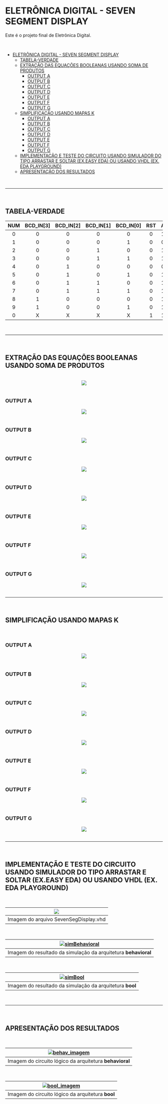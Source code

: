 # ELETRÔNICA DIGITAL - SEVEN SEGMENT DISPLAY

Este é o projeto final de Eletrônica Digital.

<br>

- [ELETRÔNICA DIGITAL - SEVEN SEGMENT DISPLAY](#eletrônica-digital---seven-segment-display)
  - [TABELA-VERDADE](#tabela-verdade)
  - [EXTRAÇÃO DAS EQUAÇÕES BOOLEANAS USANDO SOMA DE PRODUTOS](#extração-das-equações-booleanas-usando-soma-de-produtos)
    - [OUTPUT A](#output-a)
    - [OUTPUT B](#output-b)
    - [OUTPUT C](#output-c)
    - [OUTPUT D](#output-d)
    - [OUTPUT E](#output-e)
    - [OUTPUT F](#output-f)
    - [OUTPUT G](#output-g)
  - [SIMPLIFICAÇÃO USANDO MAPAS K](#simplificação-usando-mapas-k)
    - [OUTPUT A](#output-a-1)
    - [OUTPUT B](#output-b-1)
    - [OUTPUT C](#output-c-1)
    - [OUTPUT D](#output-d-1)
    - [OUTPUT E](#output-e-1)
    - [OUTPUT F](#output-f-1)
    - [OUTPUT G](#output-g-1)
  - [IMPLEMENTAÇÃO E TESTE DO CIRCUITO USANDO SIMULADOR DO TIPO ARRASTAR E SOLTAR (EX.EASY EDA) OU USANDO VHDL (EX. EDA PLAYGROUND)](#implementação-e-teste-do-circuito-usando-simulador-do-tipo-arrastar-e-soltar-exeasy-eda-ou-usando-vhdl-ex-eda-playground)
  - [APRESENTAÇÃO DOS RESULTADOS](#apresentação-dos-resultados)

<br>

---

<br>

## TABELA-VERDADE

|  NUM  | BCD_IN[3] | BCD_IN[2] | BCD_IN[1] | BCD_IN[0] |  RST  |   A   |   B   |   C   |   D   |   E   |   F   |   G   |  DP   |
| :---: | :-------: | :-------: | :-------: | :-------: | :---: | :---: | :---: | :---: | :---: | :---: | :---: | :---: | :---: |
|   0   |     0     |     0     |     0     |     0     |   0   |   1   |   1   |   1   |   1   |   1   |   1   |   0   |   1   |
|   1   |     0     |     0     |     0     |     1     |   0   |   0   |   1   |   1   |   0   |   0   |   0   |   0   |   1   |
|   2   |     0     |     0     |     1     |     0     |   0   |   1   |   1   |   0   |   1   |   1   |   0   |   1   |   1   |
|   3   |     0     |     0     |     1     |     1     |   0   |   1   |   1   |   1   |   1   |   0   |   0   |   1   |   1   |
|   4   |     0     |     1     |     0     |     0     |   0   |   0   |   1   |   1   |   0   |   0   |   1   |   1   |   1   |
|   5   |     0     |     1     |     0     |     1     |   0   |   1   |   0   |   1   |   1   |   0   |   1   |   1   |   1   |
|   6   |     0     |     1     |     1     |     0     |   0   |   1   |   0   |   1   |   1   |   1   |   1   |   1   |   1   |
|   7   |     0     |     1     |     1     |     1     |   0   |   1   |   1   |   1   |   0   |   0   |   0   |   0   |   1   |
|   8   |     1     |     0     |     0     |     0     |   0   |   1   |   1   |   1   |   1   |   1   |   1   |   1   |   1   |
|   9   |     1     |     0     |     0     |     1     |   0   |   1   |   1   |   1   |   1   |   0   |   1   |   1   |   1   |
|   0   |     X     |     X     |     X     |     X     |   1   |   1   |   1   |   1   |   1   |   1   |   1   |   0   |   1   |

<br />

---

<br />

## EXTRAÇÃO DAS EQUAÇÕES BOOLEANAS USANDO SOMA DE PRODUTOS

<br />

<!-- $$
\begin{aligned}
    <\text{OUTPUT}> \ = \ & \overline{BCD\_IN[3]} \ \overline{BCD\_IN[2]} \ \overline{BCD\_IN[1]} \ \overline{BCD\_IN[0]} + \\

    & \overline{BCD\_IN[3]} \ \overline{BCD\_IN[2]} \ \overline{BCD\_IN[1]} \ BCD\_IN[0] + \\

    & \overline{BCD\_IN[3]} \ \overline{BCD\_IN[2]} \ BCD\_IN[1] \ \overline{BCD\_IN[0]} + \\

    & \overline{BCD\_IN[3]} \ \overline{BCD\_IN[2]} \ BCD\_IN[1] \ BCD\_IN[0] + \\

    & \overline{BCD\_IN[3]} \ BCD\_IN[2] \ \overline{BCD\_IN[1]} \ \overline{BCD\_IN[0]} + \\

    & \overline{BCD\_IN[3]} \ BCD\_IN[2] \ \overline{BCD\_IN[1]} \ BCD\_IN[0] + \\

    & \overline{BCD\_IN[3]} \ BCD\_IN[2] \ BCD\_IN[1] \ \overline{BCD\_IN[0]} + \\

    & \overline{BCD\_IN[3]} \ BCD\_IN[2] \ BCD\_IN[1] \ BCD\_IN[0] + \\

    & BCD\_IN[3] \ \overline{BCD\_IN[2]} \ \overline{BCD\_IN[1]} \ \overline{BCD\_IN[0]} + \\

    & BCD\_IN[3] \ \overline{BCD\_IN[2]} \ \overline{BCD\_IN[1]} \ BCD\_IN[0]
\end{aligned}
$$ --> 

<div align="center"><img src="https://render.githubusercontent.com/render/math?math=%5Cbegin%7Baligned%7D%0A%20%20%20%20%3C%5Ctext%7BOUTPUT%7D%3E%20%5C%20%3D%20%5C%20%26%20%5Coverline%7BBCD%5C_IN%5B3%5D%7D%20%5C%20%5Coverline%7BBCD%5C_IN%5B2%5D%7D%20%5C%20%5Coverline%7BBCD%5C_IN%5B1%5D%7D%20%5C%20%5Coverline%7BBCD%5C_IN%5B0%5D%7D%20%2B%20%5C%5C%0A%0A%20%20%20%20%26%20%5Coverline%7BBCD%5C_IN%5B3%5D%7D%20%5C%20%5Coverline%7BBCD%5C_IN%5B2%5D%7D%20%5C%20%5Coverline%7BBCD%5C_IN%5B1%5D%7D%20%5C%20BCD%5C_IN%5B0%5D%20%2B%20%5C%5C%0A%0A%20%20%20%20%26%20%5Coverline%7BBCD%5C_IN%5B3%5D%7D%20%5C%20%5Coverline%7BBCD%5C_IN%5B2%5D%7D%20%5C%20BCD%5C_IN%5B1%5D%20%5C%20%5Coverline%7BBCD%5C_IN%5B0%5D%7D%20%2B%20%5C%5C%0A%0A%20%20%20%20%26%20%5Coverline%7BBCD%5C_IN%5B3%5D%7D%20%5C%20%5Coverline%7BBCD%5C_IN%5B2%5D%7D%20%5C%20BCD%5C_IN%5B1%5D%20%5C%20BCD%5C_IN%5B0%5D%20%2B%20%5C%5C%0A%0A%20%20%20%20%26%20%5Coverline%7BBCD%5C_IN%5B3%5D%7D%20%5C%20BCD%5C_IN%5B2%5D%20%5C%20%5Coverline%7BBCD%5C_IN%5B1%5D%7D%20%5C%20%5Coverline%7BBCD%5C_IN%5B0%5D%7D%20%2B%20%5C%5C%0A%0A%20%20%20%20%26%20%5Coverline%7BBCD%5C_IN%5B3%5D%7D%20%5C%20BCD%5C_IN%5B2%5D%20%5C%20%5Coverline%7BBCD%5C_IN%5B1%5D%7D%20%5C%20BCD%5C_IN%5B0%5D%20%2B%20%5C%5C%0A%0A%20%20%20%20%26%20%5Coverline%7BBCD%5C_IN%5B3%5D%7D%20%5C%20BCD%5C_IN%5B2%5D%20%5C%20BCD%5C_IN%5B1%5D%20%5C%20%5Coverline%7BBCD%5C_IN%5B0%5D%7D%20%2B%20%5C%5C%0A%0A%20%20%20%20%26%20%5Coverline%7BBCD%5C_IN%5B3%5D%7D%20%5C%20BCD%5C_IN%5B2%5D%20%5C%20BCD%5C_IN%5B1%5D%20%5C%20BCD%5C_IN%5B0%5D%20%2B%20%5C%5C%0A%0A%20%20%20%20%26%20BCD%5C_IN%5B3%5D%20%5C%20%5Coverline%7BBCD%5C_IN%5B2%5D%7D%20%5C%20%5Coverline%7BBCD%5C_IN%5B1%5D%7D%20%5C%20%5Coverline%7BBCD%5C_IN%5B0%5D%7D%20%2B%20%5C%5C%0A%0A%20%20%20%20%26%20BCD%5C_IN%5B3%5D%20%5C%20%5Coverline%7BBCD%5C_IN%5B2%5D%7D%20%5C%20%5Coverline%7BBCD%5C_IN%5B1%5D%7D%20%5C%20BCD%5C_IN%5B0%5D%0A%5Cend%7Baligned%7D"></div>

<br />

### OUTPUT A

<!-- $$
\begin{aligned}
    A \ = \ & \overline{BCD\_IN[3]} \ \overline{BCD\_IN[2]} \ \overline{BCD\_IN[1]} \ \overline{BCD\_IN[0]} + \\

    

    & \overline{BCD\_IN[3]} \ \overline{BCD\_IN[2]} \ BCD\_IN[1] \ \overline{BCD\_IN[0]} + \\

    & \overline{BCD\_IN[3]} \ \overline{BCD\_IN[2]} \ BCD\_IN[1] \ BCD\_IN[0] + \\

    

    & \overline{BCD\_IN[3]} \ BCD\_IN[2] \ \overline{BCD\_IN[1]} \ BCD\_IN[0] + \\

    & \overline{BCD\_IN[3]} \ BCD\_IN[2] \ BCD\_IN[1] \ \overline{BCD\_IN[0]} + \\

    & \overline{BCD\_IN[3]} \ BCD\_IN[2] \ BCD\_IN[1] \ BCD\_IN[0] + \\

    & BCD\_IN[3] \ \overline{BCD\_IN[2]} \ \overline{BCD\_IN[1]} \ \overline{BCD\_IN[0]} + \\

    & BCD\_IN[3] \ \overline{BCD\_IN[2]} \ \overline{BCD\_IN[1]} \ BCD\_IN[0]
\end{aligned}
$$ --> 

<div align="center"><img src="https://render.githubusercontent.com/render/math?math=%5Cbegin%7Baligned%7D%0A%20%20%20%20A%20%5C%20%3D%20%5C%20%26%20%5Coverline%7BBCD%5C_IN%5B3%5D%7D%20%5C%20%5Coverline%7BBCD%5C_IN%5B2%5D%7D%20%5C%20%5Coverline%7BBCD%5C_IN%5B1%5D%7D%20%5C%20%5Coverline%7BBCD%5C_IN%5B0%5D%7D%20%2B%20%5C%5C%0A%0A%20%20%20%20%0A%0A%20%20%20%20%26%20%5Coverline%7BBCD%5C_IN%5B3%5D%7D%20%5C%20%5Coverline%7BBCD%5C_IN%5B2%5D%7D%20%5C%20BCD%5C_IN%5B1%5D%20%5C%20%5Coverline%7BBCD%5C_IN%5B0%5D%7D%20%2B%20%5C%5C%0A%0A%20%20%20%20%26%20%5Coverline%7BBCD%5C_IN%5B3%5D%7D%20%5C%20%5Coverline%7BBCD%5C_IN%5B2%5D%7D%20%5C%20BCD%5C_IN%5B1%5D%20%5C%20BCD%5C_IN%5B0%5D%20%2B%20%5C%5C%0A%0A%20%20%20%20%0A%0A%20%20%20%20%26%20%5Coverline%7BBCD%5C_IN%5B3%5D%7D%20%5C%20BCD%5C_IN%5B2%5D%20%5C%20%5Coverline%7BBCD%5C_IN%5B1%5D%7D%20%5C%20BCD%5C_IN%5B0%5D%20%2B%20%5C%5C%0A%0A%20%20%20%20%26%20%5Coverline%7BBCD%5C_IN%5B3%5D%7D%20%5C%20BCD%5C_IN%5B2%5D%20%5C%20BCD%5C_IN%5B1%5D%20%5C%20%5Coverline%7BBCD%5C_IN%5B0%5D%7D%20%2B%20%5C%5C%0A%0A%20%20%20%20%26%20%5Coverline%7BBCD%5C_IN%5B3%5D%7D%20%5C%20BCD%5C_IN%5B2%5D%20%5C%20BCD%5C_IN%5B1%5D%20%5C%20BCD%5C_IN%5B0%5D%20%2B%20%5C%5C%0A%0A%20%20%20%20%26%20BCD%5C_IN%5B3%5D%20%5C%20%5Coverline%7BBCD%5C_IN%5B2%5D%7D%20%5C%20%5Coverline%7BBCD%5C_IN%5B1%5D%7D%20%5C%20%5Coverline%7BBCD%5C_IN%5B0%5D%7D%20%2B%20%5C%5C%0A%0A%20%20%20%20%26%20BCD%5C_IN%5B3%5D%20%5C%20%5Coverline%7BBCD%5C_IN%5B2%5D%7D%20%5C%20%5Coverline%7BBCD%5C_IN%5B1%5D%7D%20%5C%20BCD%5C_IN%5B0%5D%0A%5Cend%7Baligned%7D"></div>

<br />

### OUTPUT B

<!-- $$
\begin{aligned}
    B \ = \ & \overline{BCD\_IN[3]} \ \overline{BCD\_IN[2]} \ \overline{BCD\_IN[1]} \ \overline{BCD\_IN[0]} + \\

    & \overline{BCD\_IN[3]} \ \overline{BCD\_IN[2]} \ \overline{BCD\_IN[1]} \ BCD\_IN[0] + \\

    & \overline{BCD\_IN[3]} \ \overline{BCD\_IN[2]} \ BCD\_IN[1] \ \overline{BCD\_IN[0]} + \\

    & \overline{BCD\_IN[3]} \ \overline{BCD\_IN[2]} \ BCD\_IN[1] \ BCD\_IN[0] + \\

    

    

    & \overline{BCD\_IN[3]} \ BCD\_IN[2] \ BCD\_IN[1] \ \overline{BCD\_IN[0]} + \\

    & \overline{BCD\_IN[3]} \ BCD\_IN[2] \ BCD\_IN[1] \ BCD\_IN[0] + \\

    & BCD\_IN[3] \ \overline{BCD\_IN[2]} \ \overline{BCD\_IN[1]} \ \overline{BCD\_IN[0]} + \\

    & BCD\_IN[3] \ \overline{BCD\_IN[2]} \ \overline{BCD\_IN[1]} \ BCD\_IN[0]
\end{aligned}
$$ --> 

<div align="center"><img src="https://render.githubusercontent.com/render/math?math=%5Cbegin%7Baligned%7D%0A%20%20%20%20B%20%5C%20%3D%20%5C%20%26%20%5Coverline%7BBCD%5C_IN%5B3%5D%7D%20%5C%20%5Coverline%7BBCD%5C_IN%5B2%5D%7D%20%5C%20%5Coverline%7BBCD%5C_IN%5B1%5D%7D%20%5C%20%5Coverline%7BBCD%5C_IN%5B0%5D%7D%20%2B%20%5C%5C%0A%0A%20%20%20%20%26%20%5Coverline%7BBCD%5C_IN%5B3%5D%7D%20%5C%20%5Coverline%7BBCD%5C_IN%5B2%5D%7D%20%5C%20%5Coverline%7BBCD%5C_IN%5B1%5D%7D%20%5C%20BCD%5C_IN%5B0%5D%20%2B%20%5C%5C%0A%0A%20%20%20%20%26%20%5Coverline%7BBCD%5C_IN%5B3%5D%7D%20%5C%20%5Coverline%7BBCD%5C_IN%5B2%5D%7D%20%5C%20BCD%5C_IN%5B1%5D%20%5C%20%5Coverline%7BBCD%5C_IN%5B0%5D%7D%20%2B%20%5C%5C%0A%0A%20%20%20%20%26%20%5Coverline%7BBCD%5C_IN%5B3%5D%7D%20%5C%20%5Coverline%7BBCD%5C_IN%5B2%5D%7D%20%5C%20BCD%5C_IN%5B1%5D%20%5C%20BCD%5C_IN%5B0%5D%20%2B%20%5C%5C%0A%0A%20%20%20%20%0A%0A%20%20%20%20%0A%0A%20%20%20%20%26%20%5Coverline%7BBCD%5C_IN%5B3%5D%7D%20%5C%20BCD%5C_IN%5B2%5D%20%5C%20BCD%5C_IN%5B1%5D%20%5C%20%5Coverline%7BBCD%5C_IN%5B0%5D%7D%20%2B%20%5C%5C%0A%0A%20%20%20%20%26%20%5Coverline%7BBCD%5C_IN%5B3%5D%7D%20%5C%20BCD%5C_IN%5B2%5D%20%5C%20BCD%5C_IN%5B1%5D%20%5C%20BCD%5C_IN%5B0%5D%20%2B%20%5C%5C%0A%0A%20%20%20%20%26%20BCD%5C_IN%5B3%5D%20%5C%20%5Coverline%7BBCD%5C_IN%5B2%5D%7D%20%5C%20%5Coverline%7BBCD%5C_IN%5B1%5D%7D%20%5C%20%5Coverline%7BBCD%5C_IN%5B0%5D%7D%20%2B%20%5C%5C%0A%0A%20%20%20%20%26%20BCD%5C_IN%5B3%5D%20%5C%20%5Coverline%7BBCD%5C_IN%5B2%5D%7D%20%5C%20%5Coverline%7BBCD%5C_IN%5B1%5D%7D%20%5C%20BCD%5C_IN%5B0%5D%0A%5Cend%7Baligned%7D"></div>

<br />

### OUTPUT C

<!-- $$
\begin{aligned}
    C \ = \ & \overline{BCD\_IN[3]} \ \overline{BCD\_IN[2]} \ \overline{BCD\_IN[1]} \ \overline{BCD\_IN[0]} + \\

    & \overline{BCD\_IN[3]} \ \overline{BCD\_IN[2]} \ \overline{BCD\_IN[1]} \ BCD\_IN[0] + \\

    

    & \overline{BCD\_IN[3]} \ \overline{BCD\_IN[2]} \ BCD\_IN[1] \ BCD\_IN[0] + \\

    & \overline{BCD\_IN[3]} \ BCD\_IN[2] \ \overline{BCD\_IN[1]} \ \overline{BCD\_IN[0]} + \\

    & \overline{BCD\_IN[3]} \ BCD\_IN[2] \ \overline{BCD\_IN[1]} \ BCD\_IN[0] + \\

    & \overline{BCD\_IN[3]} \ BCD\_IN[2] \ BCD\_IN[1] \ \overline{BCD\_IN[0]} + \\

    & \overline{BCD\_IN[3]} \ BCD\_IN[2] \ BCD\_IN[1] \ BCD\_IN[0] + \\

    & BCD\_IN[3] \ \overline{BCD\_IN[2]} \ \overline{BCD\_IN[1]} \ \overline{BCD\_IN[0]} + \\

    & BCD\_IN[3] \ \overline{BCD\_IN[2]} \ \overline{BCD\_IN[1]} \ BCD\_IN[0]
\end{aligned}
$$ --> 

<div align="center"><img src="https://render.githubusercontent.com/render/math?math=%5Cbegin%7Baligned%7D%0A%20%20%20%20C%20%5C%20%3D%20%5C%20%26%20%5Coverline%7BBCD%5C_IN%5B3%5D%7D%20%5C%20%5Coverline%7BBCD%5C_IN%5B2%5D%7D%20%5C%20%5Coverline%7BBCD%5C_IN%5B1%5D%7D%20%5C%20%5Coverline%7BBCD%5C_IN%5B0%5D%7D%20%2B%20%5C%5C%0A%0A%20%20%20%20%26%20%5Coverline%7BBCD%5C_IN%5B3%5D%7D%20%5C%20%5Coverline%7BBCD%5C_IN%5B2%5D%7D%20%5C%20%5Coverline%7BBCD%5C_IN%5B1%5D%7D%20%5C%20BCD%5C_IN%5B0%5D%20%2B%20%5C%5C%0A%0A%20%20%20%20%0A%0A%20%20%20%20%26%20%5Coverline%7BBCD%5C_IN%5B3%5D%7D%20%5C%20%5Coverline%7BBCD%5C_IN%5B2%5D%7D%20%5C%20BCD%5C_IN%5B1%5D%20%5C%20BCD%5C_IN%5B0%5D%20%2B%20%5C%5C%0A%0A%20%20%20%20%26%20%5Coverline%7BBCD%5C_IN%5B3%5D%7D%20%5C%20BCD%5C_IN%5B2%5D%20%5C%20%5Coverline%7BBCD%5C_IN%5B1%5D%7D%20%5C%20%5Coverline%7BBCD%5C_IN%5B0%5D%7D%20%2B%20%5C%5C%0A%0A%20%20%20%20%26%20%5Coverline%7BBCD%5C_IN%5B3%5D%7D%20%5C%20BCD%5C_IN%5B2%5D%20%5C%20%5Coverline%7BBCD%5C_IN%5B1%5D%7D%20%5C%20BCD%5C_IN%5B0%5D%20%2B%20%5C%5C%0A%0A%20%20%20%20%26%20%5Coverline%7BBCD%5C_IN%5B3%5D%7D%20%5C%20BCD%5C_IN%5B2%5D%20%5C%20BCD%5C_IN%5B1%5D%20%5C%20%5Coverline%7BBCD%5C_IN%5B0%5D%7D%20%2B%20%5C%5C%0A%0A%20%20%20%20%26%20%5Coverline%7BBCD%5C_IN%5B3%5D%7D%20%5C%20BCD%5C_IN%5B2%5D%20%5C%20BCD%5C_IN%5B1%5D%20%5C%20BCD%5C_IN%5B0%5D%20%2B%20%5C%5C%0A%0A%20%20%20%20%26%20BCD%5C_IN%5B3%5D%20%5C%20%5Coverline%7BBCD%5C_IN%5B2%5D%7D%20%5C%20%5Coverline%7BBCD%5C_IN%5B1%5D%7D%20%5C%20%5Coverline%7BBCD%5C_IN%5B0%5D%7D%20%2B%20%5C%5C%0A%0A%20%20%20%20%26%20BCD%5C_IN%5B3%5D%20%5C%20%5Coverline%7BBCD%5C_IN%5B2%5D%7D%20%5C%20%5Coverline%7BBCD%5C_IN%5B1%5D%7D%20%5C%20BCD%5C_IN%5B0%5D%0A%5Cend%7Baligned%7D"></div>

<br />

### OUTPUT D

<!-- $$
\begin{aligned}
    D \ = \ & \overline{BCD\_IN[3]} \ \overline{BCD\_IN[2]} \ \overline{BCD\_IN[1]} \ \overline{BCD\_IN[0]} + \\

    

    & \overline{BCD\_IN[3]} \ \overline{BCD\_IN[2]} \ BCD\_IN[1] \ \overline{BCD\_IN[0]} + \\

    & \overline{BCD\_IN[3]} \ \overline{BCD\_IN[2]} \ BCD\_IN[1] \ BCD\_IN[0] + \\

    

    & \overline{BCD\_IN[3]} \ BCD\_IN[2] \ \overline{BCD\_IN[1]} \ BCD\_IN[0] + \\

    & \overline{BCD\_IN[3]} \ BCD\_IN[2] \ BCD\_IN[1] \ \overline{BCD\_IN[0]} + \\

    

    & BCD\_IN[3] \ \overline{BCD\_IN[2]} \ \overline{BCD\_IN[1]} \ \overline{BCD\_IN[0]} + \\

    & BCD\_IN[3] \ \overline{BCD\_IN[2]} \ \overline{BCD\_IN[1]} \ BCD\_IN[0]
\end{aligned}
$$ --> 

<div align="center"><img src="https://render.githubusercontent.com/render/math?math=%5Cbegin%7Baligned%7D%0A%20%20%20%20D%20%5C%20%3D%20%5C%20%26%20%5Coverline%7BBCD%5C_IN%5B3%5D%7D%20%5C%20%5Coverline%7BBCD%5C_IN%5B2%5D%7D%20%5C%20%5Coverline%7BBCD%5C_IN%5B1%5D%7D%20%5C%20%5Coverline%7BBCD%5C_IN%5B0%5D%7D%20%2B%20%5C%5C%0A%0A%20%20%20%20%0A%0A%20%20%20%20%26%20%5Coverline%7BBCD%5C_IN%5B3%5D%7D%20%5C%20%5Coverline%7BBCD%5C_IN%5B2%5D%7D%20%5C%20BCD%5C_IN%5B1%5D%20%5C%20%5Coverline%7BBCD%5C_IN%5B0%5D%7D%20%2B%20%5C%5C%0A%0A%20%20%20%20%26%20%5Coverline%7BBCD%5C_IN%5B3%5D%7D%20%5C%20%5Coverline%7BBCD%5C_IN%5B2%5D%7D%20%5C%20BCD%5C_IN%5B1%5D%20%5C%20BCD%5C_IN%5B0%5D%20%2B%20%5C%5C%0A%0A%20%20%20%20%0A%0A%20%20%20%20%26%20%5Coverline%7BBCD%5C_IN%5B3%5D%7D%20%5C%20BCD%5C_IN%5B2%5D%20%5C%20%5Coverline%7BBCD%5C_IN%5B1%5D%7D%20%5C%20BCD%5C_IN%5B0%5D%20%2B%20%5C%5C%0A%0A%20%20%20%20%26%20%5Coverline%7BBCD%5C_IN%5B3%5D%7D%20%5C%20BCD%5C_IN%5B2%5D%20%5C%20BCD%5C_IN%5B1%5D%20%5C%20%5Coverline%7BBCD%5C_IN%5B0%5D%7D%20%2B%20%5C%5C%0A%0A%20%20%20%20%0A%0A%20%20%20%20%26%20BCD%5C_IN%5B3%5D%20%5C%20%5Coverline%7BBCD%5C_IN%5B2%5D%7D%20%5C%20%5Coverline%7BBCD%5C_IN%5B1%5D%7D%20%5C%20%5Coverline%7BBCD%5C_IN%5B0%5D%7D%20%2B%20%5C%5C%0A%0A%20%20%20%20%26%20BCD%5C_IN%5B3%5D%20%5C%20%5Coverline%7BBCD%5C_IN%5B2%5D%7D%20%5C%20%5Coverline%7BBCD%5C_IN%5B1%5D%7D%20%5C%20BCD%5C_IN%5B0%5D%0A%5Cend%7Baligned%7D"></div>

<br />

### OUTPUT E

<!-- $$
\begin{aligned}
    E \ = \ & \overline{BCD\_IN[3]} \ \overline{BCD\_IN[2]} \ \overline{BCD\_IN[1]} \ \overline{BCD\_IN[0]} + \\

    

    & \overline{BCD\_IN[3]} \ \overline{BCD\_IN[2]} \ BCD\_IN[1] \ \overline{BCD\_IN[0]} + \\

    

    

    

    & \overline{BCD\_IN[3]} \ BCD\_IN[2] \ BCD\_IN[1] \ \overline{BCD\_IN[0]} + \\

    

    & BCD\_IN[3] \ \overline{BCD\_IN[2]} \ \overline{BCD\_IN[1]} \ \overline{BCD\_IN[0]}


\end{aligned}
$$ --> 

<div align="center"><img src="https://render.githubusercontent.com/render/math?math=%5Cbegin%7Baligned%7D%0A%20%20%20%20E%20%5C%20%3D%20%5C%20%26%20%5Coverline%7BBCD%5C_IN%5B3%5D%7D%20%5C%20%5Coverline%7BBCD%5C_IN%5B2%5D%7D%20%5C%20%5Coverline%7BBCD%5C_IN%5B1%5D%7D%20%5C%20%5Coverline%7BBCD%5C_IN%5B0%5D%7D%20%2B%20%5C%5C%0A%0A%20%20%20%20%0A%0A%20%20%20%20%26%20%5Coverline%7BBCD%5C_IN%5B3%5D%7D%20%5C%20%5Coverline%7BBCD%5C_IN%5B2%5D%7D%20%5C%20BCD%5C_IN%5B1%5D%20%5C%20%5Coverline%7BBCD%5C_IN%5B0%5D%7D%20%2B%20%5C%5C%0A%0A%20%20%20%20%0A%0A%20%20%20%20%0A%0A%20%20%20%20%0A%0A%20%20%20%20%26%20%5Coverline%7BBCD%5C_IN%5B3%5D%7D%20%5C%20BCD%5C_IN%5B2%5D%20%5C%20BCD%5C_IN%5B1%5D%20%5C%20%5Coverline%7BBCD%5C_IN%5B0%5D%7D%20%2B%20%5C%5C%0A%0A%20%20%20%20%0A%0A%20%20%20%20%26%20BCD%5C_IN%5B3%5D%20%5C%20%5Coverline%7BBCD%5C_IN%5B2%5D%7D%20%5C%20%5Coverline%7BBCD%5C_IN%5B1%5D%7D%20%5C%20%5Coverline%7BBCD%5C_IN%5B0%5D%7D%0A%0A%0A%5Cend%7Baligned%7D"></div>

<br />

### OUTPUT F

<!-- $$
\begin{aligned}
    F \ = \ & \overline{BCD\_IN[3]} \ \overline{BCD\_IN[2]} \ \overline{BCD\_IN[1]} \ \overline{BCD\_IN[0]} + \\

    

    

    

    & \overline{BCD\_IN[3]} \ BCD\_IN[2] \ \overline{BCD\_IN[1]} \ \overline{BCD\_IN[0]} + \\

    & \overline{BCD\_IN[3]} \ BCD\_IN[2] \ \overline{BCD\_IN[1]} \ BCD\_IN[0] + \\

    & \overline{BCD\_IN[3]} \ BCD\_IN[2] \ BCD\_IN[1] \ \overline{BCD\_IN[0]} + \\

    

    & BCD\_IN[3] \ \overline{BCD\_IN[2]} \ \overline{BCD\_IN[1]} \ \overline{BCD\_IN[0]} + \\

    & BCD\_IN[3] \ \overline{BCD\_IN[2]} \ \overline{BCD\_IN[1]} \ BCD\_IN[0]
\end{aligned}
$$ --> 

<div align="center"><img src="https://render.githubusercontent.com/render/math?math=%5Cbegin%7Baligned%7D%0A%20%20%20%20F%20%5C%20%3D%20%5C%20%26%20%5Coverline%7BBCD%5C_IN%5B3%5D%7D%20%5C%20%5Coverline%7BBCD%5C_IN%5B2%5D%7D%20%5C%20%5Coverline%7BBCD%5C_IN%5B1%5D%7D%20%5C%20%5Coverline%7BBCD%5C_IN%5B0%5D%7D%20%2B%20%5C%5C%0A%0A%20%20%20%20%0A%0A%20%20%20%20%0A%0A%20%20%20%20%0A%0A%20%20%20%20%26%20%5Coverline%7BBCD%5C_IN%5B3%5D%7D%20%5C%20BCD%5C_IN%5B2%5D%20%5C%20%5Coverline%7BBCD%5C_IN%5B1%5D%7D%20%5C%20%5Coverline%7BBCD%5C_IN%5B0%5D%7D%20%2B%20%5C%5C%0A%0A%20%20%20%20%26%20%5Coverline%7BBCD%5C_IN%5B3%5D%7D%20%5C%20BCD%5C_IN%5B2%5D%20%5C%20%5Coverline%7BBCD%5C_IN%5B1%5D%7D%20%5C%20BCD%5C_IN%5B0%5D%20%2B%20%5C%5C%0A%0A%20%20%20%20%26%20%5Coverline%7BBCD%5C_IN%5B3%5D%7D%20%5C%20BCD%5C_IN%5B2%5D%20%5C%20BCD%5C_IN%5B1%5D%20%5C%20%5Coverline%7BBCD%5C_IN%5B0%5D%7D%20%2B%20%5C%5C%0A%0A%20%20%20%20%0A%0A%20%20%20%20%26%20BCD%5C_IN%5B3%5D%20%5C%20%5Coverline%7BBCD%5C_IN%5B2%5D%7D%20%5C%20%5Coverline%7BBCD%5C_IN%5B1%5D%7D%20%5C%20%5Coverline%7BBCD%5C_IN%5B0%5D%7D%20%2B%20%5C%5C%0A%0A%20%20%20%20%26%20BCD%5C_IN%5B3%5D%20%5C%20%5Coverline%7BBCD%5C_IN%5B2%5D%7D%20%5C%20%5Coverline%7BBCD%5C_IN%5B1%5D%7D%20%5C%20BCD%5C_IN%5B0%5D%0A%5Cend%7Baligned%7D"></div>

<br />

### OUTPUT G

<!-- $$
\begin{aligned}
    G \ = \ 

    

    & \overline{BCD\_IN[3]} \ \overline{BCD\_IN[2]} \ BCD\_IN[1] \ \overline{BCD\_IN[0]} + \\

    & \overline{BCD\_IN[3]} \ \overline{BCD\_IN[2]} \ BCD\_IN[1] \ BCD\_IN[0] + \\

    & \overline{BCD\_IN[3]} \ BCD\_IN[2] \ \overline{BCD\_IN[1]} \ \overline{BCD\_IN[0]} + \\

    & \overline{BCD\_IN[3]} \ BCD\_IN[2] \ \overline{BCD\_IN[1]} \ BCD\_IN[0] + \\

    & \overline{BCD\_IN[3]} \ BCD\_IN[2] \ BCD\_IN[1] \ \overline{BCD\_IN[0]} + \\

    

    & BCD\_IN[3] \ \overline{BCD\_IN[2]} \ \overline{BCD\_IN[1]} \ \overline{BCD\_IN[0]} + \\

    & BCD\_IN[3] \ \overline{BCD\_IN[2]} \ \overline{BCD\_IN[1]} \ BCD\_IN[0]
\end{aligned}
$$ --> 

<div align="center"><img src="https://render.githubusercontent.com/render/math?math=%5Cbegin%7Baligned%7D%0A%20%20%20%20G%20%5C%20%3D%20%5C%20%0A%0A%20%20%20%20%0A%0A%20%20%20%20%26%20%5Coverline%7BBCD%5C_IN%5B3%5D%7D%20%5C%20%5Coverline%7BBCD%5C_IN%5B2%5D%7D%20%5C%20BCD%5C_IN%5B1%5D%20%5C%20%5Coverline%7BBCD%5C_IN%5B0%5D%7D%20%2B%20%5C%5C%0A%0A%20%20%20%20%26%20%5Coverline%7BBCD%5C_IN%5B3%5D%7D%20%5C%20%5Coverline%7BBCD%5C_IN%5B2%5D%7D%20%5C%20BCD%5C_IN%5B1%5D%20%5C%20BCD%5C_IN%5B0%5D%20%2B%20%5C%5C%0A%0A%20%20%20%20%26%20%5Coverline%7BBCD%5C_IN%5B3%5D%7D%20%5C%20BCD%5C_IN%5B2%5D%20%5C%20%5Coverline%7BBCD%5C_IN%5B1%5D%7D%20%5C%20%5Coverline%7BBCD%5C_IN%5B0%5D%7D%20%2B%20%5C%5C%0A%0A%20%20%20%20%26%20%5Coverline%7BBCD%5C_IN%5B3%5D%7D%20%5C%20BCD%5C_IN%5B2%5D%20%5C%20%5Coverline%7BBCD%5C_IN%5B1%5D%7D%20%5C%20BCD%5C_IN%5B0%5D%20%2B%20%5C%5C%0A%0A%20%20%20%20%26%20%5Coverline%7BBCD%5C_IN%5B3%5D%7D%20%5C%20BCD%5C_IN%5B2%5D%20%5C%20BCD%5C_IN%5B1%5D%20%5C%20%5Coverline%7BBCD%5C_IN%5B0%5D%7D%20%2B%20%5C%5C%0A%0A%20%20%20%20%0A%0A%20%20%20%20%26%20BCD%5C_IN%5B3%5D%20%5C%20%5Coverline%7BBCD%5C_IN%5B2%5D%7D%20%5C%20%5Coverline%7BBCD%5C_IN%5B1%5D%7D%20%5C%20%5Coverline%7BBCD%5C_IN%5B0%5D%7D%20%2B%20%5C%5C%0A%0A%20%20%20%20%26%20BCD%5C_IN%5B3%5D%20%5C%20%5Coverline%7BBCD%5C_IN%5B2%5D%7D%20%5C%20%5Coverline%7BBCD%5C_IN%5B1%5D%7D%20%5C%20BCD%5C_IN%5B0%5D%0A%5Cend%7Baligned%7D"></div>

<br />

---

<br />

## SIMPLIFICAÇÃO USANDO MAPAS K

<br />

### OUTPUT A

<!-- $$
\begin{aligned}
    A & = BCD\_IN[1] + BCD\_IN[2] BCD\_IN[0] + BCD\_IN[3] + \overline{BCD\_IN[2]} \ \overline{BCD\_IN[1]} \ \overline{BCD\_IN[0]} \\
    & = BCD\_IN[1] + BCD\_IN[2] BCD\_IN[0] + BCD\_IN[3] + \overline{BCD\_IN[2]} \ \overline{BCD\_IN[0]} \\
    & = \overline{RST} \ \left( BCD\_IN[1] + BCD\_IN[3] + \left( BCD\_IN[2] \ \bigodot \ BCD\_IN[0] \right) \right)
\end{aligned}
$$ --> 

<div align="center"><img src="https://render.githubusercontent.com/render/math?math=%5Cbegin%7Baligned%7D%0A%20%20%20%20A%20%26%20%3D%20BCD%5C_IN%5B1%5D%20%2B%20BCD%5C_IN%5B2%5D%20BCD%5C_IN%5B0%5D%20%2B%20BCD%5C_IN%5B3%5D%20%2B%20%5Coverline%7BBCD%5C_IN%5B2%5D%7D%20%5C%20%5Coverline%7BBCD%5C_IN%5B1%5D%7D%20%5C%20%5Coverline%7BBCD%5C_IN%5B0%5D%7D%20%5C%5C%0A%20%20%20%20%26%20%3D%20BCD%5C_IN%5B1%5D%20%2B%20BCD%5C_IN%5B2%5D%20BCD%5C_IN%5B0%5D%20%2B%20BCD%5C_IN%5B3%5D%20%2B%20%5Coverline%7BBCD%5C_IN%5B2%5D%7D%20%5C%20%5Coverline%7BBCD%5C_IN%5B0%5D%7D%20%5C%5C%0A%20%20%20%20%26%20%3D%20%5Coverline%7BRST%7D%20%5C%20%5Cleft(%20BCD%5C_IN%5B1%5D%20%2B%20BCD%5C_IN%5B3%5D%20%2B%20%5Cleft(%20BCD%5C_IN%5B2%5D%20%5C%20%5Cbigodot%20%5C%20BCD%5C_IN%5B0%5D%20%5Cright)%20%5Cright)%0A%5Cend%7Baligned%7D"></div>


<br />

### OUTPUT B

<!-- $$
\begin{aligned}
    B & = \overline{BCD\_IN[3]} \ \overline{BCD\_IN[2]} + BCD\_IN[1] BCD\_IN[0] + BCD\_IN[3] + \overline{BCD\_IN[1]} \ \overline{BCD\_IN[0]} \\
    & = \overline{RST} \ \left( \overline{BCD\_IN[2]} + BCD\_IN[3] + \left( BCD\_IN[1] \ \bigodot \ BCD\_IN[0] \right) \right)
\end{aligned}
$$ --> 

<div align="center"><img src="https://render.githubusercontent.com/render/math?math=%5Cbegin%7Baligned%7D%0A%20%20%20%20B%20%26%20%3D%20%5Coverline%7BBCD%5C_IN%5B3%5D%7D%20%5C%20%5Coverline%7BBCD%5C_IN%5B2%5D%7D%20%2B%20BCD%5C_IN%5B1%5D%20BCD%5C_IN%5B0%5D%20%2B%20BCD%5C_IN%5B3%5D%20%2B%20%5Coverline%7BBCD%5C_IN%5B1%5D%7D%20%5C%20%5Coverline%7BBCD%5C_IN%5B0%5D%7D%20%5C%5C%0A%20%20%20%20%26%20%3D%20%5Coverline%7BRST%7D%20%5C%20%5Cleft(%20%5Coverline%7BBCD%5C_IN%5B2%5D%7D%20%2B%20BCD%5C_IN%5B3%5D%20%2B%20%5Cleft(%20BCD%5C_IN%5B1%5D%20%5C%20%5Cbigodot%20%5C%20BCD%5C_IN%5B0%5D%20%5Cright)%20%5Cright)%0A%5Cend%7Baligned%7D"></div>

<br />

### OUTPUT C

<!-- $$
\begin{aligned}
    C & = BCD\_IN[2] + BCD\_IN[0] + BCD\_IN[3] + \overline{BCD\_IN[1]} \ \overline{BCD\_IN[0]} \\
    & = \overline{RST} \ \left( BCD\_IN[3] + BCD\_IN[2] + \overline{BCD\_IN[1]} + BCD\_IN[0] \right)
\end{aligned}
$$ --> 

<div align="center"><img src="https://render.githubusercontent.com/render/math?math=%5Cbegin%7Baligned%7D%0A%20%20%20%20C%20%26%20%3D%20BCD%5C_IN%5B2%5D%20%2B%20BCD%5C_IN%5B0%5D%20%2B%20BCD%5C_IN%5B3%5D%20%2B%20%5Coverline%7BBCD%5C_IN%5B1%5D%7D%20%5C%20%5Coverline%7BBCD%5C_IN%5B0%5D%7D%20%5C%5C%0A%20%20%20%20%26%20%3D%20%5Coverline%7BRST%7D%20%5C%20%5Cleft(%20BCD%5C_IN%5B3%5D%20%2B%20BCD%5C_IN%5B2%5D%20%2B%20%5Coverline%7BBCD%5C_IN%5B1%5D%7D%20%2B%20BCD%5C_IN%5B0%5D%20%5Cright)%0A%5Cend%7Baligned%7D"></div>

<br />

### OUTPUT D

<!-- $$
\begin{aligned}
    D & = \overline{BCD\_IN[3]} \ \overline{BCD\_IN[2]} \ BCD\_IN[1] + BCD\_IN[1] \ \overline{BCD\_IN[0]} + BCD\_IN[3] \\
    & \qquad \qquad + BCD\_IN[2] \ \overline{BCD\_IN[1]} \ BCD\_IN[0] + \overline{BCD\_IN[2]} \ \overline{BCD\_IN[1]} \ \overline{BCD\_IN[0]} \\
    & = BCD\_IN[1] \left( \overline{BCD\_IN[3]} \ \overline{BCD\_IN[2]} + \overline{BCD\_IN[0]} \right) + BCD\_IN[3] \\
    & \qquad \qquad + \overline{BCD\_IN[1]} \left( BCD\_IN[2] \ BCD\_IN[0] + \overline{BCD\_IN[2]} \ \overline{BCD\_IN[0]} \right) \\
    & = \overline{RST} \ \left( BCD\_IN[1] \left( \overline{BCD\_IN[3]} \ \overline{BCD\_IN[2]} + \overline{BCD\_IN[0]} \right) + BCD\_IN[3] \right. \\
    & \qquad \qquad + \left. \overline{BCD\_IN[1]} \left( BCD\_IN[2] \ \bigodot \ BCD\_IN[0] \right) \right)
\end{aligned}
$$ --> 

<div align="center"><img src="https://render.githubusercontent.com/render/math?math=%5Cbegin%7Baligned%7D%0A%20%20%20%20D%20%26%20%3D%20%5Coverline%7BBCD%5C_IN%5B3%5D%7D%20%5C%20%5Coverline%7BBCD%5C_IN%5B2%5D%7D%20%5C%20BCD%5C_IN%5B1%5D%20%2B%20BCD%5C_IN%5B1%5D%20%5C%20%5Coverline%7BBCD%5C_IN%5B0%5D%7D%20%2B%20BCD%5C_IN%5B3%5D%20%5C%5C%0A%20%20%20%20%26%20%5Cqquad%20%5Cqquad%20%2B%20BCD%5C_IN%5B2%5D%20%5C%20%5Coverline%7BBCD%5C_IN%5B1%5D%7D%20%5C%20BCD%5C_IN%5B0%5D%20%2B%20%5Coverline%7BBCD%5C_IN%5B2%5D%7D%20%5C%20%5Coverline%7BBCD%5C_IN%5B1%5D%7D%20%5C%20%5Coverline%7BBCD%5C_IN%5B0%5D%7D%20%5C%5C%0A%20%20%20%20%26%20%3D%20BCD%5C_IN%5B1%5D%20%5Cleft(%20%5Coverline%7BBCD%5C_IN%5B3%5D%7D%20%5C%20%5Coverline%7BBCD%5C_IN%5B2%5D%7D%20%2B%20%5Coverline%7BBCD%5C_IN%5B0%5D%7D%20%5Cright)%20%2B%20BCD%5C_IN%5B3%5D%20%5C%5C%0A%20%20%20%20%26%20%5Cqquad%20%5Cqquad%20%2B%20%5Coverline%7BBCD%5C_IN%5B1%5D%7D%20%5Cleft(%20BCD%5C_IN%5B2%5D%20%5C%20BCD%5C_IN%5B0%5D%20%2B%20%5Coverline%7BBCD%5C_IN%5B2%5D%7D%20%5C%20%5Coverline%7BBCD%5C_IN%5B0%5D%7D%20%5Cright)%20%5C%5C%0A%20%20%20%20%26%20%3D%20%5Coverline%7BRST%7D%20%5C%20%5Cleft(%20BCD%5C_IN%5B1%5D%20%5Cleft(%20%5Coverline%7BBCD%5C_IN%5B3%5D%7D%20%5C%20%5Coverline%7BBCD%5C_IN%5B2%5D%7D%20%2B%20%5Coverline%7BBCD%5C_IN%5B0%5D%7D%20%5Cright)%20%2B%20BCD%5C_IN%5B3%5D%20%5Cright.%20%5C%5C%0A%20%20%20%20%26%20%5Cqquad%20%5Cqquad%20%2B%20%5Cleft.%20%5Coverline%7BBCD%5C_IN%5B1%5D%7D%20%5Cleft(%20BCD%5C_IN%5B2%5D%20%5C%20%5Cbigodot%20%5C%20BCD%5C_IN%5B0%5D%20%5Cright)%20%5Cright)%0A%5Cend%7Baligned%7D"></div>

<br />

### OUTPUT E

<!-- $$
\begin{aligned}
    E & = BCD\_IN[1] \ \overline{BCD\_IN[0]} + BCD\_IN[3] \ BCD\_IN[1] + BCD\_IN[3] \ BCD\_IN[2] \\
    & \qquad \qquad + \overline{BCD\_IN[2]} \ \overline{BCD\_IN[1]} \ \overline{BCD\_IN[0]} \\
    & = \overline{BCD\_IN[0]} \left( BCD\_IN[1] + \overline{BCD\_IN[2]} \ \overline{BCD\_IN[1]} \right) + BCD\_IN[3] \ BCD\_IN[1] \\
    & \qquad \qquad + BCD\_IN[3] \ BCD\_IN[2] \\
    & = \overline{RST} \ \left( \overline{BCD\_IN[0]} \left( BCD\_IN[1] + \overline{BCD\_IN[2]} \right) + BCD\_IN[3] \left( BCD\_IN[1] + BCD\_IN[2] \right) \right)
\end{aligned}
$$ --> 

<div align="center"><img src="https://render.githubusercontent.com/render/math?math=%5Cbegin%7Baligned%7D%0A%20%20%20%20E%20%26%20%3D%20BCD%5C_IN%5B1%5D%20%5C%20%5Coverline%7BBCD%5C_IN%5B0%5D%7D%20%2B%20BCD%5C_IN%5B3%5D%20%5C%20BCD%5C_IN%5B1%5D%20%2B%20BCD%5C_IN%5B3%5D%20%5C%20BCD%5C_IN%5B2%5D%20%5C%5C%0A%20%20%20%20%26%20%5Cqquad%20%5Cqquad%20%2B%20%5Coverline%7BBCD%5C_IN%5B2%5D%7D%20%5C%20%5Coverline%7BBCD%5C_IN%5B1%5D%7D%20%5C%20%5Coverline%7BBCD%5C_IN%5B0%5D%7D%20%5C%5C%0A%20%20%20%20%26%20%3D%20%5Coverline%7BBCD%5C_IN%5B0%5D%7D%20%5Cleft(%20BCD%5C_IN%5B1%5D%20%2B%20%5Coverline%7BBCD%5C_IN%5B2%5D%7D%20%5C%20%5Coverline%7BBCD%5C_IN%5B1%5D%7D%20%5Cright)%20%2B%20BCD%5C_IN%5B3%5D%20%5C%20BCD%5C_IN%5B1%5D%20%5C%5C%0A%20%20%20%20%26%20%5Cqquad%20%5Cqquad%20%2B%20BCD%5C_IN%5B3%5D%20%5C%20BCD%5C_IN%5B2%5D%20%5C%5C%0A%20%20%20%20%26%20%3D%20%5Coverline%7BRST%7D%20%5C%20%5Cleft(%20%5Coverline%7BBCD%5C_IN%5B0%5D%7D%20%5Cleft(%20BCD%5C_IN%5B1%5D%20%2B%20%5Coverline%7BBCD%5C_IN%5B2%5D%7D%20%5Cright)%20%2B%20BCD%5C_IN%5B3%5D%20%5Cleft(%20BCD%5C_IN%5B1%5D%20%2B%20BCD%5C_IN%5B2%5D%20%5Cright)%20%5Cright)%0A%5Cend%7Baligned%7D"></div>

<br />

### OUTPUT F

<!-- $$
\begin{aligned}
    F & = BCD\_IN[2] \ \overline{BCD\_IN[0]} + BCD\_IN[3] + BCD\_IN[2] \ \overline{BCD\_IN[1]} + \overline{BCD\_IN[1]} \ \overline{BCD\_IN[0]} \\
    & = \overline{RST} \ \left( BCD\_IN[2] \ \left( \overline{BCD\_IN[0]} + \overline{BCD\_IN[1]} \right) + BCD\_IN[3] + \overline{BCD\_IN[1]} \ \overline{BCD\_IN[0]} \right)
\end{aligned}
$$ --> 

<div align="center"><img src="https://render.githubusercontent.com/render/math?math=%5Cbegin%7Baligned%7D%0A%20%20%20%20F%20%26%20%3D%20BCD%5C_IN%5B2%5D%20%5C%20%5Coverline%7BBCD%5C_IN%5B0%5D%7D%20%2B%20BCD%5C_IN%5B3%5D%20%2B%20BCD%5C_IN%5B2%5D%20%5C%20%5Coverline%7BBCD%5C_IN%5B1%5D%7D%20%2B%20%5Coverline%7BBCD%5C_IN%5B1%5D%7D%20%5C%20%5Coverline%7BBCD%5C_IN%5B0%5D%7D%20%5C%5C%0A%20%20%20%20%26%20%3D%20%5Coverline%7BRST%7D%20%5C%20%5Cleft(%20BCD%5C_IN%5B2%5D%20%5C%20%5Cleft(%20%5Coverline%7BBCD%5C_IN%5B0%5D%7D%20%2B%20%5Coverline%7BBCD%5C_IN%5B1%5D%7D%20%5Cright)%20%2B%20BCD%5C_IN%5B3%5D%20%2B%20%5Coverline%7BBCD%5C_IN%5B1%5D%7D%20%5C%20%5Coverline%7BBCD%5C_IN%5B0%5D%7D%20%5Cright)%0A%5Cend%7Baligned%7D"></div>

<br />

### OUTPUT G

<!-- $$
\begin{aligned}
    G & = BCD\_IN[1] \ \overline{BCD\_IN[0]} + \overline{BCD\_IN[2]} \ BCD\_IN[1] + BCD\_IN[3] + BCD\_IN[2] \ \overline{BCD\_IN[1]} \\
    & = \overline{RST} \ \left( BCD\_IN[1] \ \overline{BCD\_IN[0]} + BCD\_IN[3] + \left( BCD\_IN[2] \ \bigoplus \ BCD\_IN[1] \right) \right)
\end{aligned}
$$ --> 

<div align="center"><img src="https://render.githubusercontent.com/render/math?math=%5Cbegin%7Baligned%7D%0A%20%20%20%20G%20%26%20%3D%20BCD%5C_IN%5B1%5D%20%5C%20%5Coverline%7BBCD%5C_IN%5B0%5D%7D%20%2B%20%5Coverline%7BBCD%5C_IN%5B2%5D%7D%20%5C%20BCD%5C_IN%5B1%5D%20%2B%20BCD%5C_IN%5B3%5D%20%2B%20BCD%5C_IN%5B2%5D%20%5C%20%5Coverline%7BBCD%5C_IN%5B1%5D%7D%20%5C%5C%0A%20%20%20%20%26%20%3D%20%5Coverline%7BRST%7D%20%5C%20%5Cleft(%20BCD%5C_IN%5B1%5D%20%5C%20%5Coverline%7BBCD%5C_IN%5B0%5D%7D%20%2B%20BCD%5C_IN%5B3%5D%20%2B%20%5Cleft(%20BCD%5C_IN%5B2%5D%20%5C%20%5Cbigoplus%20%5C%20BCD%5C_IN%5B1%5D%20%5Cright)%20%5Cright)%0A%5Cend%7Baligned%7D"></div>


<br>

---

<br>

## IMPLEMENTAÇÃO E TESTE DO CIRCUITO USANDO SIMULADOR DO TIPO ARRASTAR E SOLTAR (EX.EASY EDA) OU USANDO VHDL (EX. EDA PLAYGROUND)

<br>

| [<img src="https://github.com/leosoli/ED-SevenSegDisplay/blob/main/Imagens/SevenSegDisplay.png?raw=true"/>](https://github.com/leosoli/ED-SevenSegDisplay/blob/main/SevenSegDisplay.vhd) |
|:---:|
| Imagem do arquivo SevenSegDisplay.vhd |



<br>

<div align="center">

| [<img src="https://github.com/leosoli/ED-SevenSegDisplay/blob/main/Imagens/simulation_behavioral.png?raw=true" alt="simBehavioral"/>](https://github.com/leosoli/ED-SevenSegDisplay/blob/main/Imagens/simulation_behavioral.png) |
|:---:|
| Imagem do resultado da simulação da arquitetura **behavioral** |

</div>

<br>

<div align="center">

| [<img src="https://github.com/leosoli/ED-SevenSegDisplay/blob/main/Imagens/simulation_bool.png?raw=true" alt="simBool"/>](https://github.com/leosoli/ED-SevenSegDisplay/blob/main/Imagens/simulation_bool.png) |
|:---:|
| Imagem do resultado da simulação da arquitetura **bool** |

</div>


<br>

---

<br>

## APRESENTAÇÃO DOS RESULTADOS

<br>

<div align="center">

| [<img src="https://raw.githubusercontent.com/leosoli/ED-SevenSegDisplay/main/Imagens/arch_behavioral.svg" alt="behav_imagem"/>](https://raw.githubusercontent.com/leosoli/ED-SevenSegDisplay/main/Imagens/arch_behavioral.svg) |
|:---:|
| Imagem do circuito lógico da arquitetura **behavioral** |

</div>

<br>

<div align="center">

| [<img src="https://raw.githubusercontent.com/leosoli/ED-SevenSegDisplay/main/Imagens/arch_bool.svg" alt="bool_imagem"/>](https://raw.githubusercontent.com/leosoli/ED-SevenSegDisplay/main/Imagens/arch_bool.svg) |
|:---:|
| Imagem do circuito lógico da arquitetura **bool** |

</div>